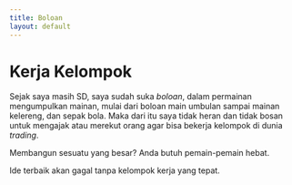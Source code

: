 ```yaml
---
title: Boloan
layout: default
---
```


# Kerja Kelompok
Sejak saya masih SD, saya sudah suka _boloan_, dalam permainan mengumpulkan mainan, mulai dari boloan main umbulan sampai mainan kelereng, dan sepak bola. 
Maka dari itu saya tidak heran dan tidak bosan untuk mengajak atau merekut orang agar bisa bekerja kelompok di dunia _trading_.

Membangun sesuatu yang besar? Anda butuh pemain-pemain hebat.

Ide terbaik akan gagal tanpa kelompok kerja yang tepat.
